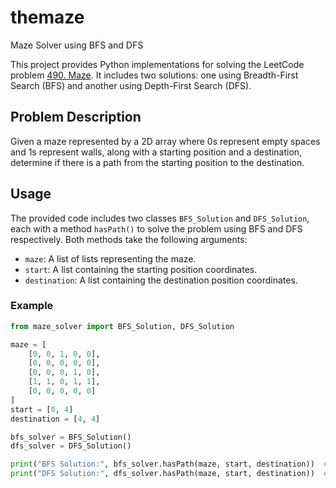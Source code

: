 # themaze
Maze Solver using BFS and DFS

This project provides Python implementations for solving the LeetCode problem [490. Maze](https://leetcode.com/problems/the-maze/). It includes two solutions: one using Breadth-First Search (BFS) and another using Depth-First Search (DFS).

## Problem Description
Given a maze represented by a 2D array where 0s represent empty spaces and 1s represent walls, along with a starting position and a destination, determine if there is a path from the starting position to the destination. 

## Usage
The provided code includes two classes `BFS_Solution` and `DFS_Solution`, each with a method `hasPath()` to solve the problem using BFS and DFS respectively. Both methods take the following arguments:
- `maze`: A list of lists representing the maze.
- `start`: A list containing the starting position coordinates.
- `destination`: A list containing the destination position coordinates.

### Example
```python
from maze_solver import BFS_Solution, DFS_Solution

maze = [
    [0, 0, 1, 0, 0],
    [0, 0, 0, 0, 0],
    [0, 0, 0, 1, 0],
    [1, 1, 0, 1, 1],
    [0, 0, 0, 0, 0]
]
start = [0, 4]
destination = [4, 4]

bfs_solver = BFS_Solution()
dfs_solver = DFS_Solution()

print("BFS Solution:", bfs_solver.hasPath(maze, start, destination))  # Output: True
print("DFS Solution:", dfs_solver.hasPath(maze, start, destination))  # Output: True
